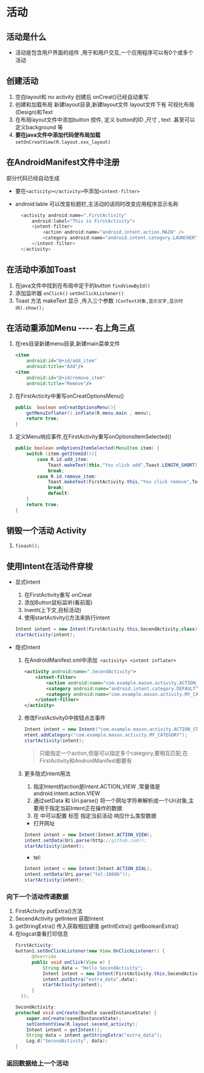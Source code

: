 # 活动

## 活动是什么
 - 活动是包含用户界面的组件 ,用于和用户交互,一个应用程序可以有0个或多个活动

## 创建活动
  1. 空白layout和 no activity  创建后 onCreat()已经自动重写
  2. 创建和加载布局 新建layout目录,新建layout文件 layout文件下有 可视化布局(Design)和Text
  3. 在布局layout文件中添加button 控件, 定义 button的ID ,尺寸 , text .甚至可以定义background 等
  4. **要在java文件中添加代码使布局加载**  
  `setOnCreatView(R.layout.xxx_layout)`

## 在AndroidManifest文件中注册  
  部分代码已经自动生成    
  - 要在`<acticity></activity>`中添加`<intent-filter>`
  - android:lable 可以改变标题栏,主活动的话同时改变应用程序显示名称

    ```java
      <activity android:name=".FirstActivity"
          android:label="This is FirstActivity">
          <intent-filter>
              <action android:name="android.intent.action.MAIN" />
              <category android:name="android.intent.category.LAUNCHER" />
          </intent-filter>
      </activity>

## 在活动中添加Toast  
  1. 在java文件中找到在布局中定于的button  `findViewById()`
  2. 添加监听器  `onClick()` `setOnClickListener()`
  3. Toast 方法 makeText 显示  ,传入三个参数 `(ConText对象,显示文字,显示时间).show();`

## 在活动重添加Menu  ---- 右上角三点
  1. 在res目录新建menu目录,新建main菜单文件  
      ```xml
      <item
          android:id="@+id/add_item"
          android:title="Add"/>
      <item
          android:id="@+id/remove_item"
          android:title="Remove"/>
      ```

 2. 在FirstActicity中重写onCreatOptionsMenu()  
      ```java
      public  boolean onCreatOptionsMenu(){
          getMenuInflater().inflate(R.menu.main , menu);
          return true;
      }
      ```
 3. 定义Menu响应事件,在FirstActivity重写onOptionsItemSelected()
    ```java
    public boolean onOptionsItemSelected(MenuItem item) {
        switch (item.getItemId()){
            case R.id.add_item:
                Toast.makeText(this,"You click add",Toast.LENGTH_SHORT).show();
                break;
            case R.id.remove_item:
                Toast.makeText(FirstActivity.this,"You click remove",Toast.LENGTH_SHORT).show();
                break;
                default:
        }
        return true;
    }
    ```

## 销毁一个活动 Activity
  1. `finash();`

## 使用Intent在活动件穿梭
  -  显式Intent  
      1. 在FirstActivity重写 onCreat  
      2. 添加Button鼠标监听(看前面)  
      3. Inentt(上下文,目标活动)  
      4. 使用startActivity()方法来执行intent
      ```java
      Intent intent = new Intent(FirstActivity.this,SecendActivity,class);
      startActivity(intent);
      ```

 - 隐式Intent
   1.  在AndroidManifest.xml中添加` <activity> <intent inflater>`
        ```xml
        <activity android:name=".SecendActivity">
            <intent-filter>
                <action android:name="com.example.mason.activity.ACTION_START"/>
                <category android:name="android.intent.category.DEFAULT"/>
                <category android:name="com.example.mason.activity.MY_CATEGORY"/>
            </intent-filter>
        </activity>

   2. 修改FirstActivity0中按钮点击事件
      ```java
      Intent intent = new Intent("com.example.mason.activity.ACTION_START");
      ntent.addCategory("com.example.mason.activity.MY_CATEGORY");
      startActivity(intent);
      ```

      > 只能指定一个action,但是可以指定多个category,要相互匹配,在FirstActivity和AndroidManifest都要有

    3. 更多隐式Intent用法
       1. 指定Intent的action是Intent.ACTION_VIEW ,常量值是android.intent.action.VIEW
       2. 通过setData  和 Uri.parse() 将一个网址字符串解析成一个Uri对象,主要用于指定当前Intent正在操作的数据
       3. 在<intent-filter> 中可以配置 <data>标签 指定当前活动 响应什么类型数据  
         - 打开网址
        ```java
        Intent intent = new Intent(Intent.ACTION_VIEW);
        intent.setData(Uri.parse(http://github.com));
        startActivity(intent);
        ```  
        -  tel:
        ```java
        Intent intent = new Intent(Intent.ACTION_DIAL);
        intent.setData(Uri.parse("tel:10086"));
        startActivity(intent);
        ```
### 向下一个活动传递数据
  1. FirstActivity putExtra()方法
  2. SecendActivity getIntent 获取Intent
  3. getStringExtra() 传入获取相应键值  getIntExtra() getBooleanExtra()
  4. 在logcat查看打印信息
      ```java
      FirstActivity:
      button1.setOnClickListener(new View.OnClickListener() {
            @Override
            public void onClick(View v) {
                String data = "Hello SecondActivity";
                Intent intent = new Intent(FirstActivity.this,SecendActivity.class);
                intent.putExtra("extra_data",data);
                startActivity(intent);
            }
        });

      SecondActivity:
      protected void onCreate(Bundle savedInstanceState) {
          super.onCreate(savedInstanceState);
          setContentView(R.layout.secend_activity);
          Intent intent = getIntent();
          String data = intent.getStringExtra("extra_data");
          Log.d("SecondActivity", data);
     }  
### 返回数据给上一个活动
  
